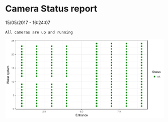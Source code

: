 Camera Status report
================
15/05/2017 - 16:24:07

    All cameras are up and running

![](camreport_files/figure-markdown_github/unnamed-chunk-2-1.png)
